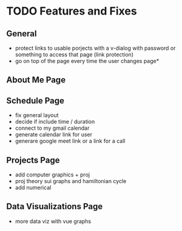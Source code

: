 # TODO Features and Fixes

## General
- protect links to usable porjects with a v-dialog with password or something to access that page (link protection)
- go on top of the page every time the user changes page*

## About Me Page

## Schedule Page
- fix general layout
- decide if include time / duration
- connect to my gmail calendar
- generate calendar link for user
- generare google meet link or a link for a call

## Projects Page
- add computer graphics + proj
- proj theory sui graphs and hamiltonian cycle
- add numerical

## Data Visualizations Page
- more data viz with vue graphs